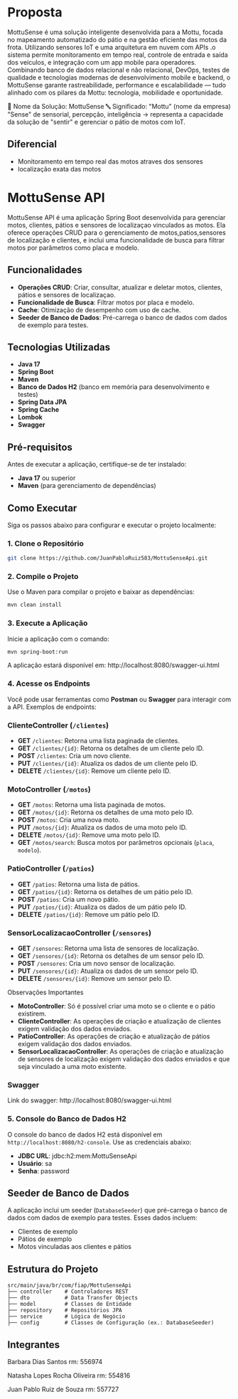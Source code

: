 # Proposta

MottuSense é uma solução inteligente desenvolvida para a Mottu, focada no mapeamento automatizado do pátio e na gestão eficiente das motos da frota.
Utilizando sensores IoT e uma arquitetura em nuvem com APIs .o sistema permite monitoramento em tempo real, controle de entrada e saída dos veículos, e integração com um app mobile para operadores.
Combinando banco de dados relacional e não relacional, DevOps, testes de qualidade e tecnologias modernas de desenvolvimento mobile e backend, o MottuSense garante rastreabilidade, performance e escalabilidade — tudo alinhado com os pilares da Mottu: tecnologia, mobilidade e oportunidade.

🛵 Nome da Solução: MottuSense
🔤 Significado:
"Mottu" (nome da empresa)
"Sense" de sensorial, percepção, inteligência → representa a capacidade da solução de "sentir" e gerenciar o pátio de motos com IoT.

## Diferencial

- Monitoramento em tempo real das motos atraves dos sensores
- localização exata das motos


# MottuSense API

MottuSense API é uma aplicação Spring Boot desenvolvida para gerenciar motos, clientes, pátios e sensores de localizaçao vinculados as motos. Ela oferece operações CRUD para o gerenciamento de motos,patios,sensores de localização e clientes, e inclui uma funcionalidade de busca para filtrar motos por parâmetros como placa e modelo.

## Funcionalidades

- **Operações CRUD**: Criar, consultar, atualizar e deletar motos, clientes, pátios e sensores de localizaçao.
- **Funcionalidade de Busca**: Filtrar motos por placa e modelo.
- **Cache**: Otimização de desempenho com uso de cache.
- **Seeder de Banco de Dados**: Pré-carrega o banco de dados com dados de exemplo para testes.

## Tecnologias Utilizadas

- **Java 17**
- **Spring Boot**
- **Maven**
- **Banco de Dados H2** (banco em memória para desenvolvimento e testes)
- **Spring Data JPA**
- **Spring Cache**
- **Lombok**
- **Swagger**

## Pré-requisitos

Antes de executar a aplicação, certifique-se de ter instalado:

- **Java 17** ou superior
- **Maven** (para gerenciamento de dependências)

## Como Executar

Siga os passos abaixo para configurar e executar o projeto localmente:

### 1. Clone o Repositório

```bash
git clone https://github.com/JuanPabloRuiz583/MottuSenseApi.git
```

### 2. Compile o Projeto

Use o Maven para compilar o projeto e baixar as dependências:

```bash
mvn clean install
```

### 3. Execute a Aplicação

Inicie a aplicação com o comando:

```bash
mvn spring-boot:run
```

A aplicação estará disponível em: http://localhost:8080/swagger-ui.html

### 4. Acesse os Endpoints

Você pode usar ferramentas como **Postman** ou **Swagger** para interagir com a API. Exemplos de endpoints:

### **ClienteController** (`/clientes`)
- **GET** `/clientes`: Retorna uma lista paginada de clientes.
- **GET** `/clientes/{id}`: Retorna os detalhes de um cliente pelo ID.
- **POST** `/clientes`: Cria um novo cliente.
- **PUT** `/clientes/{id}`: Atualiza os dados de um cliente pelo ID.
- **DELETE** `/clientes/{id}`: Remove um cliente pelo ID.

### **MotoController** (`/motos`)
- **GET** `/motos`: Retorna uma lista paginada de motos.
- **GET** `/motos/{id}`: Retorna os detalhes de uma moto pelo ID.
- **POST** `/motos`: Cria uma nova moto.
- **PUT** `/motos/{id}`: Atualiza os dados de uma moto pelo ID.
- **DELETE** `/motos/{id}`: Remove uma moto pelo ID.
- **GET** `/motos/search`: Busca motos por parâmetros opcionais (`placa`, `modelo`).

### **PatioController** (`/patios`)
- **GET** `/patios`: Retorna uma lista de pátios.
- **GET** `/patios/{id}`: Retorna os detalhes de um pátio pelo ID.
- **POST** `/patios`: Cria um novo pátio.
- **PUT** `/patios/{id}`: Atualiza os dados de um pátio pelo ID.
- **DELETE** `/patios/{id}`: Remove um pátio pelo ID.

### **SensorLocalizacaoController** (`/sensores`)
- **GET** `/sensores`: Retorna uma lista de sensores de localização.
- **GET** `/sensores/{id}`: Retorna os detalhes de um sensor pelo ID.
- **POST** `/sensores`: Cria um novo sensor de localização.
- **PUT** `/sensores/{id}`: Atualiza os dados de um sensor pelo ID.
- **DELETE** `/sensores/{id}`: Remove um sensor pelo ID.

 Observações Importantes

- **MotoController**: Só é possível criar uma moto se o cliente e o pátio existirem.
- **ClienteController**: As operações de criação e atualização de clientes exigem validação dos dados enviados.
- **PatioController**: As operações de criação e atualização de pátios exigem validação dos dados enviados.
- **SensorLocalizacaoController**: As operações de criação e atualização de sensores de localização exigem validação dos dados enviados e que seja vinculado a uma moto existente.

### Swagger

Link do swagger: http://localhost:8080/swagger-ui.html


### 5. Console do Banco de Dados H2

O console do banco de dados H2 está disponível em `http://localhost:8080/h2-console`. Use as credenciais abaixo:

- **JDBC URL**: jdbc:h2:mem:MottuSenseApi
- **Usuário**: sa
- **Senha**: password

## Seeder de Banco de Dados

A aplicação inclui um seeder (`DatabaseSeeder`) que pré-carrega o banco de dados com dados de exemplo para testes. Esses dados incluem:

- Clientes de exemplo
- Pátios de exemplo
- Motos vinculadas aos clientes e pátios

## Estrutura do Projeto

```
src/main/java/br/com/fiap/MottuSenseApi
├── controller    # Controladores REST
├── dto           # Data Transfer Objects
├── model         # Classes de Entidade
├── repository    # Repositórios JPA
├── service       # Lógica de Negócio
├── config        # Classes de Configuração (ex.: DatabaseSeeder)
```

## Integrantes

Barbara Dias Santos rm: 556974

Natasha Lopes Rocha Oliveira rm: 554816

Juan Pablo Ruiz de Souza rm: 557727

